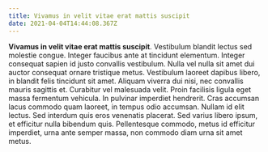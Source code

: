 ```yaml
---
title: Vivamus in velit vitae erat mattis suscipit
date: 2021-04-04T14:44:08.367Z
---
```

<!--StartFragment-->

**Vivamus in velit vitae erat mattis suscipit**. Vestibulum blandit lectus sed molestie congue. Integer faucibus ante at tincidunt elementum. Integer consequat sapien id justo convallis vestibulum. Nulla vel nulla sit amet dui auctor consequat ornare tristique metus. Vestibulum laoreet dapibus libero, in blandit felis tincidunt sit amet. Aliquam viverra dui nisi, nec convallis mauris sagittis et. Curabitur vel malesuada velit. Proin facilisis ligula eget massa fermentum vehicula. In pulvinar imperdiet hendrerit. Cras accumsan lacus commodo quam laoreet, in tempus odio accumsan. Nullam id elit lectus. Sed interdum quis eros venenatis placerat. Sed varius libero ipsum, et efficitur nulla bibendum quis. Pellentesque commodo, metus id efficitur imperdiet, urna ante semper massa, non commodo diam urna sit amet metus.

<!--EndFragment-->